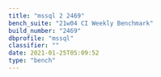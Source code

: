 ```yaml
---
title: "mssql 2 2469"
bench_suite: "21w04 CI Weekly Benchmark"
build_number: "2469"
dbprofile: "mssql"
classifier: ""
date: 2021-01-25T05:09:52
type: "bench"
---
```

